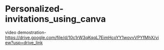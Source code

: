 # Personalized-invitations_using_canva
video demostration-
https://drive.google.com/file/d/10c1rW3qKqqL7EimHcoYY1wovvVPYfMhX/view?usp=drive_link
